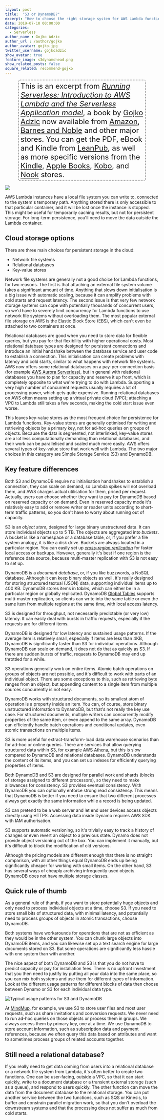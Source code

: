 ```yaml
---
layout: post
title:  "S3 or DynamoDB?"
excerpt: "How to choose the right storage system for AWS Lambda functions"
date: 2019-07-10 00:00:00
categories: 
  - Serverless
author_name : Gojko Adzic
author_url : /author/gojko
author_avatar: gojko.jpg
twitter_username: gojkoadzic
show_avatar: true
feature_image: s3dynamohead.png
show_related_posts: false
square_related: recommend-gojko
---
```


<div style="border: 1px dashed black; border-radius: 5px; padding: 5px; width: 80%; font-size:1.5rem; margin: auto;">
This is an excerpt from <i><a href="https://runningserverless.com">Running Serverless: Introduction to AWS Lambda and the Serverless Application model</a></i>, a book by <a href="https://gojko.net">Gojko Adzic</a> now available from <a href="https://amzn.to/30ilMm2">Amazon</a>, <a href="https://www.barnesandnoble.com/w/running-serverless-gojko-adzic/1132362694?ean=9780993088155">Barnes and Noble</a> and other major stores. You can get the PDF, eBook and Kindle
from <a href="https://leanpub.com/running-serverless/">LeanPub</a>, as well as more specific versions from
the <a href="https://amzn.to/2Fmtnbs">Kindle</a>, <a href="https://books.apple.com/us/book/running-serverless-introduction-to-aws-lambda-serverless/id1471835645">Apple Books</a>, <a href="https://www.kobo.com/ww/en/ebook/running-serverless-introduction-to-aws-lambda-and-the-serverless-application-model">Kobo</a>, and <a href="https://www.barnesandnoble.com/w/running-serverless-gojko-adzic/1132362694?ean=9780993088155">Nook</a> stores.
</div>

![](/img/s3dynamohead.png)

AWS Lambda instances have a local file system you can write to, connected to the system's temporary path. Anything stored there is only accessible to that particular container, and it will be lost once the instance is stopped. This might be useful for temporarily caching results, but not for persistent storage. For long-term persistence, you'll need to move the data outside the Lambda container.

## Cloud storage options 

There are three main choices for persistent storage in the cloud:

* Network file systems
* Relational databases
* Key-value stores

Network file systems are generally not a good choice for Lambda functions, for two reasons. The first is that attaching an external file system volume takes a significant amount of time. Anything that slows down initialisation is a big issue with automatic scaling, because it can amplify problems with cold starts and request latency. The second issue is that very few network storage systems can cope with potentially thousands of concurrent users, so we'd have to severely limit concurrency for Lambda functions to use network file systems without overloading them. The most popular external file storage on AWS is the Elastic Block Store (EBS), which can't even be attached to two containers at once. 

Relational databases are good when you need to store data for flexible queries, but you pay for that flexibility with higher operational costs. Most relational database types are designed for persistent connections and introduce an initial handshake between the database service and user code to establish a connection. This initialisation can create problems with latency and cold starts, similar to what happens with network file systems. AWS now offers some relational databases on a pay-per-connection basis (for example [AWS Aurora Serverless](https://aws.amazon.com/rds/aurora/serverless/)), but in general with relational databases you have to plan for capacity and reserve it up front, which is completely opposite to what we're trying to do with Lambda. Supporting a very high number of concurrent requests usually requires a lot of processing power, which gets quite expensive. Running relational databases on AWS often means setting up a virtual private cloud (VPC); attaching a VPC to Lambda still takes a few seconds, making the cold start issue even worse. 

This leaves key-value stores as the most frequent choice for persistence for Lambda functions. Key-value stores are generally optimised for writing and retrieving objects by a primary key, not for ad-hoc queries on groups of objects. Because the data is segmented, not interlinked, key-value stores are a lot less computationally demanding than relational databases, and their work can be parallelised and scaled much more easily. AWS offers several types of key-value store that work well with Lambda. The two major choices in this category are Simple Storage Service (S3) and DynamoDB. 



## Key feature differences

Both S3 and DynamoDB require no initialisation handshakes to establish a connection, they can scale on demand, so Lambda spikes will not overload them, and AWS charges actual utilisation for them, priced per request. Actually, users can choose whether they want to pay for DynamoDB based on reserved capacity or on demand. Even in reserved capacity mode it's relatively easy to add or remove writer or reader units according to short-term traffic patterns, so you don't have to worry about running out of capacity.

S3 is an _object store_, designed for large binary unstructured data. It can store individual objects up to 5 TB. The objects are aggregated into _buckets_. A bucket is like a namespace or a database table, or, if you prefer a file system analogy, it is like a disk drive. Buckets are always located in a particular region. You can easily set up [_cross-region replication_](https://docs.aws.amazon.com/AmazonS3/latest/dev/crr.html) for faster local access or backups. However, generally it's best if one region is the reference data source, because multi-master replication with S3 is not easy to set up.

DynamoDB is a _document database_, or, if you like buzzwords, a NoSQL database. Although it can keep binary objects as well, it's really designed for storing structured textual (JSON) data, supporting individual items up to 400 KB. DynamoDB stores items in _tables_, which can either be in a particular region or globally replicated. DynamoDB [Global Tables](https://aws.amazon.com/dynamodb/global-tables/) supports multi-master replication, so clients can write into the same table or even the same item from multiple regions at the same time, with local access latency.

S3 is designed for throughput, not necessarily predictable (or very low) latency. It can easily deal with bursts in traffic requests, especially if the requests are for different items. 

DynamoDB is designed for low latency and sustained usage patterns. If the average item is relatively small, especially if items are less than 4KB, DynamoDB is significantly faster than S3 for individual operations. Although DynamoDB can scale on demand, it does not do that as quickly as S3. If there are sudden bursts of traffic, requests to DynamoDB may end up throttled for a while.
 
S3 operations generally work on entire items. Atomic batch operations on groups of objects are not possible, and it's difficult to work with parts of an individual object. There are some exceptions to this, such as retrieving byte ranges from an object, but appending content to a single item from multiple sources concurrently is not easy. 

DynamoDB works with structured documents, so its smallest atom of operation is a property inside an item. You can, of course, store binary unstructured information to DynamoDB, but that's not really the key use case. For structured documents, multiple writers can concurrently modify properties of the same item, or even append to the same array. DynamoDB can efficiently handle batch operations and conditional updates, even atomic transactions on multiple items.

S3 is more useful for extract-transform-load data warehouse scenarios than for ad-hoc or online queries. There are services that allow querying structured data within S3, for example [AWS Athena,](https://aws.amazon.com/athena/) but this is slow compared to DynamoDB and relational databases. DynamoDB understands the content of its items, and you can set up indexes for efficiently querying properties of items. 

Both DynamoDB and S3 are designed for parallel work and shards (blocks of storage assigned to different processors), so they need to make allowances for consistency. S3 provides eventual consistency. With DynamoDB you can optionally enforce strong read consistency. This means that DynamoDB is better if you need to ensure that two different processes always get exactly the same information while a record is being updated. 

S3 can pretend to be a web server and let end user devices access objects directly using HTTPS. Accessing data inside Dynamo requires AWS SDK with IAM authorisation.

S3 supports automatic versioning, so it's trivially easy to track a history of changes or even revert an object to a previous state. Dynamo does not provide object versioning out of the box. You can implement it manually, but it's difficult to block the modification of old versions.

Although the pricing models are different enough that there is no straight comparison, with all other things equal DynamoDB ends up being significantly cheaper for working with small items. On the other hand, S3 has several ways of cheaply archiving infrequently used objects. DynamoDB does not have multiple storage classes.

## Quick rule of thumb

As a general rule of thumb, if you want to store potentially huge objects and only need to process individual objects at a time, choose S3. If you need to store small bits of structured data, with minimal latency, and potentially need to process groups of objects in atomic transactions, choose DynamoDB. 

Both systems have workarounds for operations that are not as efficient as they would be in the other system. You can chunk large objects into DynamoDB items, and you can likewise set up a text search engine for large documents stored on S3. But some operations are significantly less hassle with one system than with another. 

The nice aspect of both DynamoDB and S3 is that you do not have to predict capacity or pay for installation fees. There is no upfront investment that you then need to justify by putting all your data into the same place, so you can mix both systems and use them for different types of information. Look at the different usage patterns for different blocks of data then choose between Dynamo or S3 for each individual data type. 

![Typical usage patterns for S3 and DynamoDB](/img/s3ordynamo.png)

At [MindMup](https://www.mindmup.com), for example, we use S3 to store user files and most user requests, such as share invitations and conversion requests. We never need to run ad-hoc queries on those objects or process them in groups. We always access them by primary key, one at a time. We use DynamoDB to store account information, such as subscription data and payment references, because we often query this data based on attributes and want to sometimes process groups of related accounts together. 

## Still need a relational database? 
 
If you really need to get data coming from users into a relational database or a network file system from Lambda, it's often better to create two functions. One can be user-facing, outside a VPC, so that it can start quickly, write to a document database or a transient external storage (such as a queue), and respond to users quickly. The other function can move the data from the document database to the relational storage. You can put another service between the two functions, such as SQS or Kinesis, to buffer and constrain parallel migration work, so that you don't overload the downstream systems and that the processing does not suffer as much from cold starts.

